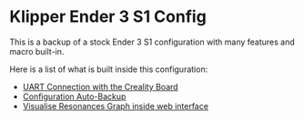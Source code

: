 # Klipper Ender 3 S1 Config

This is a backup of a stock Ender 3 S1 configuration with many features and macro built-in.

Here is a list of what is built inside this configuration:

- [UART Connection with the Creality Board](https://github.com/Harrypulvirenti/KlipperConfigS1/wiki/UART-Connection)
- [Configuration Auto-Backup](https://github.com/Harrypulvirenti/KlipperConfigS1/wiki/Config-Remote-Backup)
- [Visualise Resonances Graph inside web interface](https://github.com/Harrypulvirenti/KlipperConfigS1/wiki/Visualise-Resonances-Graph-inside-web-interface)
